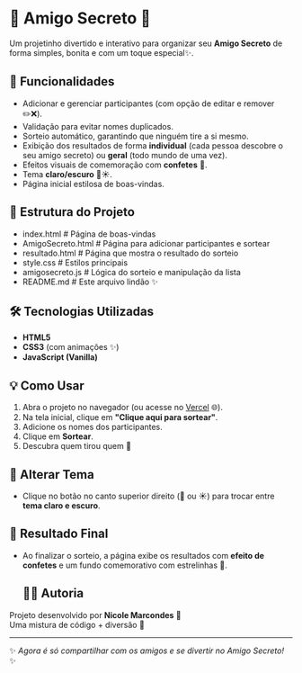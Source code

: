 # 🎁 Amigo Secreto 🎉

Um projetinho divertido e interativo para organizar seu **Amigo Secreto** de forma simples, bonita e com um toque especial✨.

## 🚀 Funcionalidades

- Adicionar e gerenciar participantes (com opção de editar e remover ✏️❌).
- Validação para evitar nomes duplicados.
- Sorteio automático, garantindo que ninguém tire a si mesmo.
- Exibição dos resultados de forma **individual** (cada pessoa descobre o seu amigo secreto) ou **geral** (todo mundo de uma vez).
- Efeitos visuais de comemoração com **confetes** 🎊.
- Tema **claro/escuro** 🌙☀️.
- Página inicial estilosa de boas-vindas.

## 📂 Estrutura do Projeto
- index.html # Página de boas-vindas
- AmigoSecreto.html # Página para adicionar participantes e sortear
- resultado.html # Página que mostra o resultado do sorteio
- style.css # Estilos principais
- amigosecreto.js # Lógica do sorteio e manipulação da lista
- README.md # Este arquivo lindão ✨


## 🛠️ Tecnologias Utilizadas

- **HTML5**
- **CSS3** (com animações ✨)
- **JavaScript (Vanilla)**

## 💡 Como Usar

1. Abra o projeto no navegador (ou acesse no [Vercel](#) 🌐).
2. Na tela inicial, clique em **"Clique aqui para sortear"**.
3. Adicione os nomes dos participantes.
4. Clique em **Sortear**.
5. Descubra quem tirou quem 🎁

## 🌙 Alterar Tema

- Clique no botão no canto superior direito (🌙 ou ☀️) para trocar entre **tema claro e escuro**.

## 🎊 Resultado Final

- Ao finalizar o sorteio, a página exibe os resultados com **efeito de confetes** e um fundo comemorativo com estrelinhas 🌟.

  ## 👩‍💻 Autoria
Projeto desenvolvido por **Nicole Marcondes** 💜  
Uma mistura de código + diversão 🎀

---
✨ *Agora é só compartilhar com os amigos e se divertir no Amigo Secreto!* ✨










